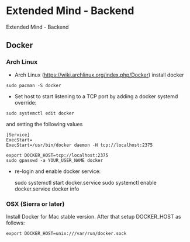 Extended Mind - Backend
=======================

Extended Mind - Backend

## Docker

### Arch Linux

* Arch Linux (https://wiki.archlinux.org/index.php/Docker) install docker
```
sudo pacman -S docker
```

* Set host to start listening to a TCP port by adding a docker systemd override:
```
sudo systemctl edit docker
```

and setting the following values

```
[Service]
ExecStart=
ExecStart=/usr/bin/docker daemon -H tcp://localhost:2375
```

    export DOCKER_HOST=tcp://localhost:2375
    sudo gpasswd -a YOUR_USER_NAME docker

* re-login and enable docker service:

    sudo systemctl start docker.service
    sudo systemctl enable docker.service
    docker info

### OSX (Sierra or later)

Install Docker for Mac stable version. After that setup DOCKER_HOST as follows:

```
export DOCKER_HOST=unix:///var/run/docker.sock
```
